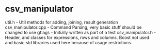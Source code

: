 # csv_manipulator
util.h - Util methods for adding, joining, result generation
csv_manipulator.cpp - Command Parsing, very basic stuff should be changed to use gflags - Initially written as part of a test 
csv_manipulator.h - Header, and classes for expressions, rows and columns. Boost not used and basic std libraries used here because of usage restrictions.

